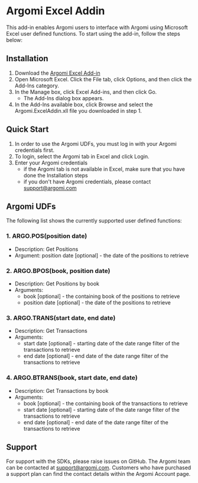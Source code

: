 # Argomi Excel Addin
This add-in enables Argomi users to interface with Argomi using Microsoft Excel user defined functions. To start using the add-in, follow the steps below:

## Installation
1. Download the [Argomi Excel Add-in](https://github.com/amaas-fintech/amaas-core-sdk-excel/raw/master/Distribution/Argomi.ExcelAddIn.xll)
2. Open Microsoft Excel. Click the File tab, click Options, and then click the Add-Ins category.
3. In the Manage box, click Excel Add-ins, and then click Go.
    - The Add-Ins dialog box appears.
4. In the Add-Ins available box, click Browse and select the Argomi.ExcelAddin.xll file you downloaded in step 1.

## Quick Start
1. In order to use the Argomi UDFs, you must log in with your Argomi credentials first.
2. To login, select the Argomi tab in Excel and click Login.
3. Enter your Argomi credentials
    - if the Argomi tab is not available in Excel, make sure that you have done the Installation steps
    - if you don't have Argomi credentials, please contact support@argomi.com

## Argomi UDFs
The following list shows the currently supported user defined functions:

### 1. ARGO.POS(position date)
* Description: Get Positions
* Argument: position date [optional] - the date of the positions to retrieve

### 2. ARGO.BPOS(book, position date)
* Description: Get Positions by book
* Arguments: 
    + book [optional] - the containing book of the positions to retrieve
    + position date [optional] - the date of the positions to retrieve        
    
### 3. ARGO.TRANS(start date, end date)
* Description: Get Transactions
* Arguments:
    + start date [optional] - starting date of the date range filter of the transactions to retrieve
    + end date [optional] - end date of the date range filter of the transactions to retrieve

### 4. ARGO.BTRANS(book, start date, end date)
* Description: Get Transactions by book
* Arguments:
    + book [optional] - the containing book of the transactions to retrieve
    + start date [optional] - starting date of the date range filter of the transactions to retrieve
    + end date [optional] - end date of the date range filter of the transactions to retrieve


## Support
For support with the SDKs, please raise issues on GitHub. The Argomi team can be contacted at support@argomi.com. Customers who have purchased a support plan can find the contact details within the Argomi Account page.

